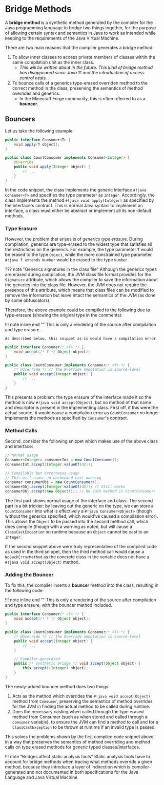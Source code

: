 # Bridge Methods

A **bridge method** is a synthetic method generated by the compiler for the Java 
programming language to bridge two things together, for the purpose of allowing 
certain syntax and semantics in Java to work as intended while keeping to the
requirements of the Java Virtual Machine.

There are two main reasons that the compiler generates a bridge method:

1. To allow inner classes to access private members of classes within the same 
   compilation unit as the inner class.
    - _This will be written about in the future. This kind of bridge method has
      disappeared since Java 11 and the introduction of access control nests._
1. To bounce calls of a generics type-erased overriden method to the correct
   method in the class, preserving the semantics of method overrides and generics.
    - In the Minecraft Forge community, this is often referred to as a **bouncer**.

## Bouncers

Let us take the following example:

```java
public interface Consumer<T> {
    void apply(T object);
}

public class CountConsumer implements Consumer<Integer> {
    @Override
    public void apply(Integer object) {
        // ...
    }
}
```

In the code snippet, the class implements the generic interface `#!java Consumer<T>` and
specifies the type parameter as `Integer`. Accordingly, the class implements the
method `#!java void apply(Integer)` as specified by the interface's contract. This is normal
Java syntax: to implement an interface, a class must either be abstract or implement
all its non-default methods.

### Type Erasure

However, the problem that arises is of _generics type erasure_. During compilation, generics
are type-erased to the widest type that satisfies all the restrictions on the generics. For
example, the type parameter `T` would be erased to the type `Object`, while the more
constrained type parameter `#!java T extends Number` would be erased to the type `Number`.

??? note "Generics signatures in the class file" 
    Although the generics types are erased during compilation, the JVM class file format
    provides for the `Signature` attribute, which allows the compiler to save the information
    about the generics into the class file. However, the JVM does not require the presence of
    this attribute, which means that class files can be modified to remove the information but
    leave intact the semantics of the JVM (as done by some obfuscators).

Therefore, the above example could be compiled to the following due to type-erasure (showing
the original type in the comments):

!!! note inline end ""
    This is only a rendering of the source after compilation and type erasure. 
    
    As described below, this snippet as-is would have a compilation error.

```java
public interface Consumer/* <T> */ {
    void accept(/* T */ Object object);
}

public class CountConsumer implements Consumer/* <T> */ {
    /* @Override */ // the Override annotation is source-level
    public void accept(Integer object) {
        // ...
    }
}
```

This presents a problem: the type erasure of the interface made it so the method is now
`#!java void accept(Object)`, but no method of that name and descriptor is present in the
implementing class. First off, if this were the actual source, it would cause a compilation
error as `CountConsumer` no longer implements the methods as specified by `Consumer`'s
contract.

### Method Calls

Second, consider the following snippet which makes use of the above class and interface:

```java
// Normal usage
Consumer<Integer> consumerInt = new CountConsumer();
consumerInt.accept(Integer.valueOf(42));

// Compilable but errorneous usage
// This will cause an unchecked cast warning
Consumer consumerObj = new CountConsumer();
consumerObj.accept(Integer.valueOf(42)); // Still works
consumerObj.accept(new Object()); // No such method in CountConsumer!
```

The first part shows normal usage of the interface and class. The second part is a bit
trickier: by leaving out the generic on the type, we can store a `CountConsumer` into what is
effectively a `#!java Consumer<Object>` (though without the generics specified, which would've
caused a compilation error). This allows the `Object` to be passed into the second method
call, which does compile (though with a warning as noted, but will cause a
`ClassCastException` on runtime because an `Object` cannot be cast to an `Integer`.

If the second snippet above were truly representative of the compiled code as used in the
third snippet, then the third method call would cause a `NoSuchErrorMethod` as the concrete
class in the variable does not have a `#!java void accept(Object)` method.

### Adding the Bouncer

To fix this, the compiler inserts a **bouncer** method into the class, resulting in the
following code:

!!! note inline end ""
    This is only a rendering of the source after compilation and type erasure, with the
    bouncer method included.
    
```java hl_lines="11 12 13 14"
public interface Consumer/* <T> */ {
    void accept(/* T */ Object object);
}

public class CountConsumer implements Consumer/* <T> */ {
    /* @Override */ // the Override annotation is source-level
    public void accept(Integer object) {
        // ...
    }

    // Compiler-generated
    public /* synthetic bridge */ void accept(Object object) {
        this.accept((Integer) object);
    }
}
```

The newly-added bouncer method does two things:

1. Acts as the method which overrides the `#!java void accept(Object)` method from `Consumer`,
   preserving the semantics of method overrides for the JVM in finding the actual method to be
   called during runtime.
1. Does the necessary casting when called through the type erased method from Consumer (such 
   as when stored and called through a `Consumer` variable), to ensure the JVM can find a
   method to call and for a `ClassCastException` to be thrown at runtime if an invalid type is
   passed.

This solves the problems shown by the first compiled code snippet above, in a way that 
preserves the semantics of method overriding and method calls on type erased methods for 
generic typed classes/interfaces.

!!! note "Bridges affect static analysis tools"
    Static analysis tools have to account for bridge methods when tracing what methods
    override a given method, because they introduce a layer of indirection which is
    compiler-generated and not documented in both specifications for the Java Language and
    Java Virtual Machine.
